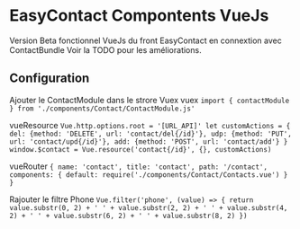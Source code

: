 # EasyContact Compontents VueJs

Version Beta fonctionnel VueJs du front EasyContact en connextion avec ContactBundle
Voir la TODO pour les améliorations.

## Configuration

Ajouter le ContactModule dans le strore Vuex
vuex
`import { contactModule } from './components/Contact/ContactModule.js'`

vueResource
`Vue.http.options.root = '[URL_API]'
let customActions = {
  del: {method: 'DELETE', url: 'contact/del{/id}'},
  udp: {method: 'PUT', url: 'contact/upd{/id}'},
  add: {method: 'POST', url: 'contact/add'}
}
window.$contact = Vue.resource('contact{/id}', {}, customActions)`

vueRouter
`{
  name: 'contact',
  title: 'contact',
  path: '/contact',
  components: {
    default: require('./components/Contact/Contacts.vue')
  }
}`

Rajouter le filtre Phone
`Vue.filter('phone', (value) => {
  return value.substr(0, 2) + ' ' + value.substr(2, 2) + ' ' + value.substr(4, 2) + ' ' + value.substr(6, 2) + ' ' + value.substr(8, 2)
})`